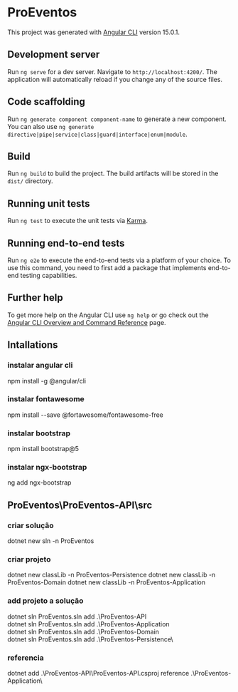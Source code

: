# ProEventos

This project was generated with [Angular CLI](https://github.com/angular/angular-cli) version 15.0.1.

## Development server

Run `ng serve` for a dev server. Navigate to `http://localhost:4200/`. The application will automatically reload if you change any of the source files.

## Code scaffolding

Run `ng generate component component-name` to generate a new component. You can also use `ng generate directive|pipe|service|class|guard|interface|enum|module`.

## Build

Run `ng build` to build the project. The build artifacts will be stored in the `dist/` directory.

## Running unit tests

Run `ng test` to execute the unit tests via [Karma](https://karma-runner.github.io).

## Running end-to-end tests

Run `ng e2e` to execute the end-to-end tests via a platform of your choice. To use this command, you need to first add a package that implements end-to-end testing capabilities.

## Further help

To get more help on the Angular CLI use `ng help` or go check out the [Angular CLI Overview and Command Reference](https://angular.io/cli) page.


## Intallations

### instalar angular cli
npm install -g @angular/cli

### instalar fontawesome
npm install --save @fortawesome/fontawesome-free

### instalar bootstrap
npm install bootstrap@5

### instalar ngx-bootstrap
ng add ngx-bootstrap



## ProEventos\ProEventos-API\src

### criar solução
dotnet new sln -n ProEventos

### criar projeto
dotnet new classLib -n ProEventos-Persistence
dotnet new classLib -n ProEventos-Domain
dotnet new classLib -n ProEventos-Application

### add projeto a solução
dotnet sln ProEventos.sln add .\ProEventos-API\
dotnet sln ProEventos.sln add .\ProEventos-Application\
dotnet sln ProEventos.sln add .\ProEventos-Domain\
dotnet sln ProEventos.sln add .\ProEventos-Persistence\

### referencia
dotnet add .\ProEventos-API\ProEventos-API.csproj reference .\ProEventos-Application\